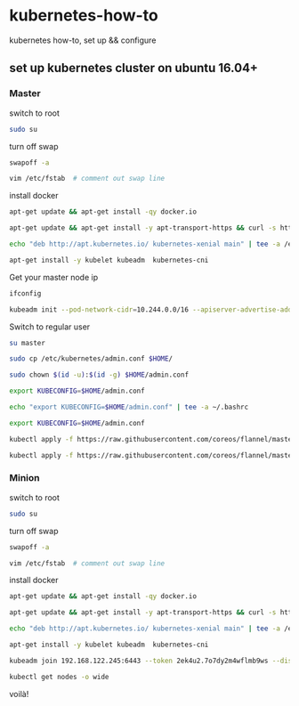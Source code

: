 # kubernetes-how-to
kubernetes how-to, set up &amp;&amp; configure


## set up kubernetes cluster on ubuntu 16.04+

### Master

switch to root
```bash
sudo su
```

turn off swap
```bash
swapoff -a

vim /etc/fstab  # comment out swap line
```

install docker

```bash
apt-get update && apt-get install -qy docker.io
```

```bash
apt-get update && apt-get install -y apt-transport-https && curl -s https://packages.cloud.google.com/apt/doc/apt-key.gpg | apt-key add -
```

```bash
echo "deb http://apt.kubernetes.io/ kubernetes-xenial main" | tee -a /etc/apt/sources.list.d/kubernetes.list  && apt-get update
```

```bash
apt-get install -y kubelet kubeadm  kubernetes-cni
```

Get your master node ip

```bash
ifconfig
```

```bash
kubeadm init --pod-network-cidr=10.244.0.0/16 --apiserver-advertise-address=192.168.122.245 --kubernetes-version stable-1.14
```

Switch to regular user

```bash
su master
```

```bash
sudo cp /etc/kubernetes/admin.conf $HOME/
```

```bash
sudo chown $(id -u):$(id -g) $HOME/admin.conf
```

```bash
export KUBECONFIG=$HOME/admin.conf
```

```bash
echo "export KUBECONFIG=$HOME/admin.conf" | tee -a ~/.bashrc
```

```bash
export KUBECONFIG=$HOME/admin.conf
```

```bash
kubectl apply -f https://raw.githubusercontent.com/coreos/flannel/master/Documentation/kube-flannel.yml
```

```bash
kubectl apply -f https://raw.githubusercontent.com/coreos/flannel/master/Documentation/k8s-manifests/kube-flannel-rbac.yml
```

### Minion


switch to root
```bash
sudo su
```

turn off swap
```bash
swapoff -a

vim /etc/fstab  # comment out swap line
```

install docker

```bash
apt-get update && apt-get install -qy docker.io
```

```bash
apt-get update && apt-get install -y apt-transport-https && curl -s https://packages.cloud.google.com/apt/doc/apt-key.gpg | apt-key add -
```

```bash
echo "deb http://apt.kubernetes.io/ kubernetes-xenial main" | tee -a /etc/apt/sources.list.d/kubernetes.list  && apt-get update
```

```bash
apt-get install -y kubelet kubeadm  kubernetes-cni
```

```bash
kubeadm join 192.168.122.245:6443 --token 2ek4u2.7o7dy2m4wflmb9ws --discovery-token-ca-cert-hash sha256:40f4db486b20265637b014e9d0ee762ef37302809aab425cd63da2b53569fb2d
```

```bash
kubectl get nodes -o wide
```

voilà!